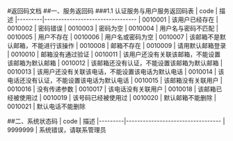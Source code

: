 #返回码文档
##一、服务返回码
###1.1 认证服务与用户服务返回码表
| code		|	描述
|---------|---------------------------------
| 0010001	|	该用户已经存在
| 0010002	|	密码错误
| 0010003	|	密码为空
| 0010004	|	用户名与密码不匹配
| 0010005	|	用户不存在
| 0010006	|	用户名或密码为空
| 0010007	|	该邮箱不是默认邮箱，不能进行该操作
| 0010008	|	邮箱不存在
| 0010009	|	请用默认邮箱登录
| 0010010	|	邮箱没有通过验证
| 0010011 |  该用户还没有关联该邮箱，不能设置该邮箱为默认邮箱
| 0010012 |  该邮箱还没有认证，不能设置该邮箱为默认邮箱
| 0010013 |  该用户还没有关联该电话，不能设置该电话为默认电话
| 0010014 |  该电话还没有认证，不能设置该电话为默认电话
| 0010015 |  该邮箱没有关联用户
| 0010016 |  没有传递参数	
| 0010017 |  该电话没有关联用户
| 0010018 |  该邮箱已经被使用过
| 0010019 |  该号码已经被使用过
| 0010020 |  默认邮箱不能删除
| 0010021 |  默认电话不能删除




##二、系统状态码
| code		|	描述
|---------|----------------------------------
| 9999999	|	系统错误，请联系管理员


